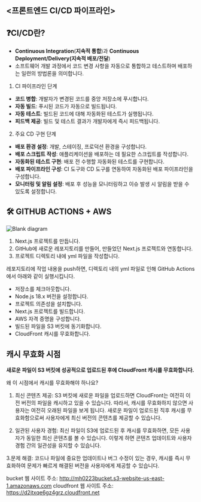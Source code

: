 ## <프론트엔드 CI/CD 파이프라인>

## ❓CI/CD란?
- **Continuous Integration**(**지속적 통합**)과 **Continuous Deployment/Delivery(지속적 배포/전달**)
-  소프트웨어 개발 과정에서 코드 변경 사항을 자동으로 통합하고 테스트하며 배포하는 일련의 방법론을 의미합니다.

1. CI 파이프라인 단계
- **코드 병합**: 개발자가 변경된 코드를 중앙 저장소에 푸시합니다.
- **자동 빌드**: 푸시된 코드가 자동으로 빌드됩니다.
- **자동 테스트**: 빌드된 코드에 대해 자동화된 테스트가 실행됩니다.
- **피드백 제공**: 빌드 및 테스트 결과가 개발자에게 즉시 피드백됩니다.
2. 주요 CD 구현 단계
-  **배포 환경 설정**: 개발, 스테이징, 프로덕션 환경을 구성합니다.
- **배포 스크립트 작성**: 애플리케이션을 배포하는 데 필요한 스크립트를 작성합니다.
-  **자동화된 테스트 구현**: 배포 전 수행할 자동화된 테스트를 구현합니다.
-  **배포 파이프라인 구성**: CI 도구와 CD 도구를 연동하여 자동화된 배포 파이프라인을 구성합니다.
-  **모니터링 및 알림 설정**: 배포 후 성능을 모니터링하고 이슈 발생 시 알림을 받을 수 있도록 설정합니다.

## 🛠 GITHUB ACTIONS + AWS
![Blank diagram](https://github.com/user-attachments/assets/b4dd162c-5cc7-4ba7-ab45-73bc25688196)

1. Next.js 프로젝트를 만듭니다.
2. GitHub에 새로운 레포지토리를 만들어, 만들었던 Next.js 프로젝트와 연동합니다.
3. 프로젝트 디렉토리 내에 yml 파일을 작성합니다.

레포지토리에 작업 내용을 push하면, 디렉토리 내의 yml 파일로 인해 GitHub Actions에서 아래와 같이 실행시킵니다.
- 저장소를 체크아웃합니다.
- Node.js 18.x 버전을 설정합니다.
- 프로젝트 의존성을 설치합니다.
- Next.js 프로젝트를 빌드합니다.
- AWS 자격 증명을 구성합니다.
- 빌드된 파일을 S3 버킷에 동기화합니다.
- CloudFront 캐시를 무효화합니다.

## 캐시 무효화 시점
**새로운 파일이 S3 버킷에 성공적으로 업로드된 후에 CloudFront 캐시를 무효화합니다.**

왜 이 시점에서 캐시를 무효화해야 하나요?
1. 최신 콘텐츠 제공:
S3 버킷에 새로운 파일을 업로드하면 CloudFront는 여전히 이전 버전의 파일을 캐시하고 있을 수 있습니다. 따라서, 캐시를 무효화하지 않으면 사용자는 여전히 오래된 파일을 보게 됩니다.
새로운 파일이 업로드된 직후 캐시를 무효화함으로써 사용자에게 최신 버전의 콘텐츠를 제공할 수 있습니다.

2. 일관된 사용자 경험:
최신 파일이 S3에 업로드된 후 캐시를 무효화하면, 모든 사용자가 동일한 최신 콘텐츠를 볼 수 있습니다.
이렇게 하면 콘텐츠 업데이트와 사용자 경험 간의 일관성을 유지할 수 있습니다.

3.문제 해결:
코드나 파일에 중요한 업데이트나 버그 수정이 있는 경우, 캐시를 즉시 무효화하여 문제가 빠르게 해결된 버전을 사용자에게 제공할 수 있습니다.

bucket 웹 사이트 주소: http://mh0223bucket.s3-website-us-east-1.amazonaws.com
cloudfront 웹 사이트 주소: https://d2jtxqe6gz4grz.cloudfront.net
